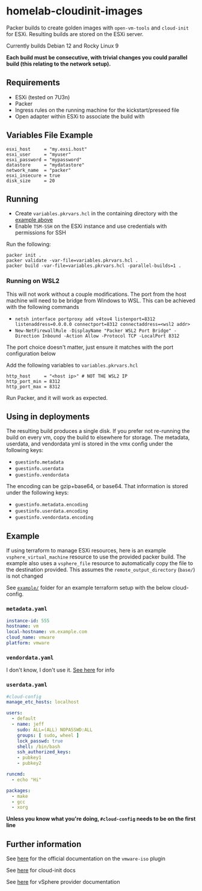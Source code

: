 # homelab-cloudinit-images
Packer builds to create golden images with `open-vm-tools` and `cloud-init` for ESXi. Resulting builds are stored on the ESXi server.

Currently builds Debian 12 and Rocky Linux 9

**Each build must be consecutive, with trivial changes you could parallel build (this relating to the network setup).**

## Requirements
- ESXi (tested on 7U3n)
- Packer
- Ingress rules on the running machine for the kickstart/preseed file
- Open adapter within ESXi to associate the build with

## Variables File Example
```hcl2
esxi_host     = "my.exsi.host"
esxi_user     = "myuser"
esxi_password = "mypassword"
datastore     = "mydatastore"
network_name  = "packer"
esxi_insecure = true
disk_size     = 20
```

## Running
- Create `variables.pkrvars.hcl` in the containing directory with the [example above](#variables-file-example)
- Enable `TSM-SSH` on the ESXi instance and use credentials with permissions for SSH

Run the following:
``` shell
packer init .
packer validate -var-file=variables.pkrvars.hcl .
packer build -var-file=variables.pkrvars.hcl -parallel-builds=1 .
```


### Running on WSL2
This will not work without a couple modifications. The port from the host machine will need to be bridge from Windows to WSL. This can be achieved with the following commands
- `netsh interface portproxy add v4tov4 listenport=8312 listenaddress=0.0.0.0 connectport=8312 connectaddress=<wsl2 addr>`
- `New-NetFirewallRule -DisplayName "Packer WSL2 Port Bridge" -Direction Inbound -Action Allow -Protocol TCP -LocalPort 8312`

The port choice doesn't matter, just ensure it matches with the port configuration below

Add the following variables to `variables.pkrvars.hcl`
```hcl2
http_host     = "<host ip>" # NOT THE WSL2 IP
http_port_min = 8312
http_port_max = 8312
```
Run Packer, and it will work as expected.

## Using in deployments
The resulting build produces a single disk. If you prefer not re-running the build on every vm, copy the build to elsewhere for storage.
The metadata, userdata, and vendordata yml is stored in the vmx config under the following keys:
- `guestinfo.metadata`
- `guestinfo.userdata`
- `guestinfo.vendordata`

The encoding can be gzip+base64, or base64. That information is stored under the following keys:
- `guestinfo.metadata.encoding`
- `guestinfo.userdata.encoding`
- `guestinfo.vendordata.encoding`

## Example
If using terraform to manage ESXi resources, here is an example `vsphere_virtual_machine` resource to use the provided packer build. The example also uses a `vsphere_file` resource to automatically copy the file to the destination provided. This assumes the `remote_output_directory` (`base/`) is not changed

See [`example/`](example/) folder for an example terraform setup with the below cloud-config.

### `metadata.yaml`
```yaml
instance-id: 555
hostname: vm
local-hostname: vm.example.com
cloud_name: vmware
platform: vmware
```

### `vendordata.yaml`
I don't know, I don't use it. [See here](https://cloudinit.readthedocs.io/en/23.2.2/explanation/vendordata.html) for info

### `userdata.yaml`
```yaml
#cloud-config
manage_etc_hosts: localhost

users:
  - default
  - name: jeff
    sudo: ALL=(ALL) NOPASSWD:ALL
    groups: [ sudo, wheel ]
    lock_passwd: true
    shell: /bin/bash
    ssh_authorized_keys:
    - pubkey1
    - pubkey2

runcmd:
  - echo "Hi"

packages:
  - make
  - gcc
  - xorg
```

**Unless you know what you're doing, `#cloud-config` needs to be on the first line**


## Further information
See [here](https://developer.hashicorp.com/packer/plugins/builders/vmware/iso#vmware-builder-from-iso) for the official documentation on the `vmware-iso` plugin

See [here](https://cloudinit.readthedocs.io/en/23.2.2) for cloud-init docs

See [here](https://registry.terraform.io/providers/hashicorp/vsphere/latest/docs) for vSphere provider documentation